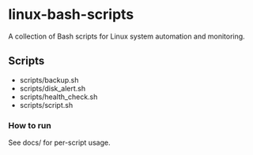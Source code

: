 # linux-bash-scripts

A collection of Bash scripts for Linux system automation and monitoring.

## Scripts
- scripts/backup.sh
- scripts/disk_alert.sh
- scripts/health_check.sh
- scripts/script.sh

### How to run
See docs/ for per-script usage.
